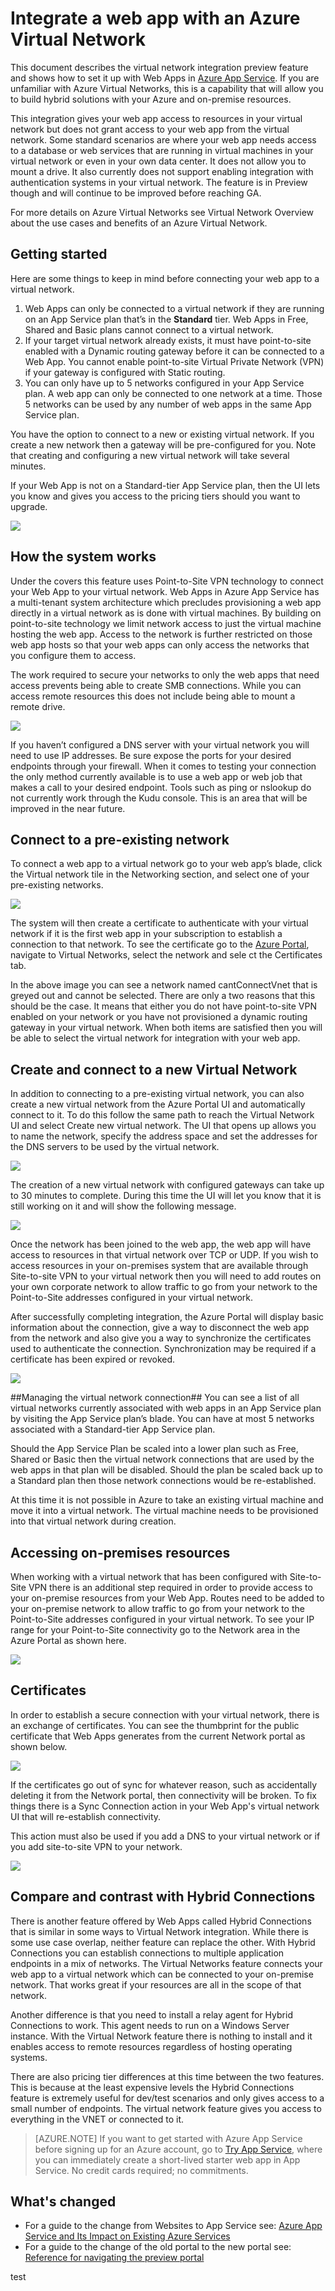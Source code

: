 <properties 
	pageTitle="Integrate a web app with an Azure Virtual Network" 
	description="Shows you how to connect an Azure web app in Azure App Service to a new or existing Azure virtual network" 
	services="app-service\web" 
	documentationCenter="" 
	authors="cephalin" 
	manager="wpickett" 
	editor=""/>

<tags 
	ms.service="app-service-web" 
	ms.workload="web" 
	ms.tgt_pltfrm="na" 
	ms.devlang="na" 
	ms.topic="article" 
	ms.date="08/11/2015" 
	ms.author="cephalin"/>

# Integrate a web app with an Azure Virtual Network #
This document describes the virtual network integration preview feature and shows how to set it up with Web Apps in [Azure App Service](http://go.microsoft.com/fwlink/?LinkId=529714).  If you are unfamiliar with Azure Virtual Networks, this is a capability that will allow you to build hybrid solutions with your Azure and on-premise resources.  

This integration gives your web app access to resources in your virtual network but does not grant access to your web app from the virtual network.  Some standard scenarios are where your web app needs access to a database or web services that are running in virtual machines in your virtual network or even in your own data center.  It does not allow you to mount a drive.  It also currently does not support enabling integration with authentication systems in your virtual network.  The feature is in Preview though and will continue to be improved before reaching GA.

For more details on Azure Virtual Networks see Virtual Network Overview about the use cases and benefits of an Azure Virtual Network.

## Getting started ##
Here are some things to keep in mind before connecting your web app to a virtual network.

1.	Web Apps can only be connected to a virtual network if they are running on an App Service plan that’s in the **Standard** tier.  Web Apps in Free, Shared and Basic plans cannot connect to a virtual network.
2.	If your target virtual network already exists, it must have point-to-site enabled with a Dynamic routing gateway before it can be connected to a Web App.  You cannot enable point-to-site Virtual Private Network (VPN) if your gateway is configured with Static routing.
3.	You can only have up to 5 networks configured in your App Service plan.  A web app can only be connected to one network at a time.  Those 5 networks can be used by any number of web apps in the same App Service plan.  

You have the option to connect to a new or existing virtual network.  If you create a new network then a gateway will be pre-configured for you.  Note that creating and configuring a new virtual network will take several minutes.  

If your Web App is not on a Standard-tier App Service plan, then the UI lets you know and gives you access to the pricing tiers should you want to upgrade.

![](./media/web-sites-integrate-with-vnet/upgrade-to-standard.png) 

## How the system works ##
Under the covers this feature uses Point-to-Site VPN technology to connect your Web App to your virtual network.  Web Apps in Azure App Service has a multi-tenant system architecture which precludes provisioning a web app directly in a virtual network as is done with virtual machines.  By building on point-to-site technology we limit network access to just the virtual machine hosting the web app.  Access to the network is further restricted on those web app hosts so that your web apps can only access the networks that you configure them to access.  

The work required to secure your networks to only the web apps that need access prevents being able to create SMB connections.  While you can access remote resources this does not include being able to mount a remote drive.

![](./media/web-sites-integrate-with-vnet/how-it-works.png)
 
If you haven’t configured a DNS server with your virtual network you will need to use IP addresses.  Be sure expose the ports for your desired endpoints through your firewall.  When it comes to testing your connection the only method currently available is to use a web app or web job that makes a call to your desired endpoint.  Tools such as ping or nslookup do not currently work through the Kudu console.  This is an area that will be improved in the near future.  

## Connect to a pre-existing network ##
To connect a web app to a virtual network go to your web app’s blade, click the Virtual network tile in the Networking section, and select one of your pre-existing networks.

![](./media/web-sites-integrate-with-vnet/connect-to-existing-vnet.png)
 
The system will then create a certificate to authenticate with your virtual network if it is the first web app in your subscription to establish a connection to that network.  To see the certificate go to the [Azure Portal](http://go.microsoft.com/fwlink/?LinkId=529715), navigate to Virtual Networks, select the network and sele	ct the Certificates tab.  

In the above image you can see a network named cantConnectVnet that is greyed out and cannot be selected.  There are only a two reasons that this should be the case.  It means that either you do not have point-to-site VPN enabled on your network or you have not provisioned a dynamic routing gateway in your virtual network.  When both items are satisfied then you will be able to select the virtual network for integration with your web app.

## Create and connect to a new Virtual Network ##
In addition to connecting to a pre-existing virtual network, you can also create a new virtual network from the Azure Portal UI and automatically connect to it.  To do this follow the same path to reach the Virtual Network UI and select Create new virtual network.  The UI that opens up allows you to name the network, specify the address space and set the addresses for the DNS servers to be used by the virtual network.

![](./media/web-sites-integrate-with-vnet/create-new-vnet.png)
 
The creation of a new virtual network with configured gateways can take up to 30 minutes to complete.  During this time the UI will let you know that it is still working on it and will show the following message.

![](./media/web-sites-integrate-with-vnet/new-vnet-progress.png)

Once the network has been joined to the web app, the web app will have access to resources in that virtual network over TCP or UDP.  If you wish to access resources in your on-premises system that are available through Site-to-site VPN to your virtual network then you will need to add routes on your own corporate network to allow traffic to go from your network to the Point-to-Site addresses configured in your virtual network.

After successfully completing integration, the Azure Portal will display basic information about the connection, give a way to disconnect the web app from the network and also give you a way to synchronize the certificates used to authenticate the connection.  Synchronization may be required if a certificate has been expired or revoked.  

![](./media/web-sites-integrate-with-vnet/vnet-status-portal.png)

##Managing the virtual network connection##
You can see a list of all virtual networks currently associated with web apps in an App Service plan by visiting the App Service plan’s blade.  You can have at most 5 networks associated with a Standard-tier App Service plan.

Should the App Service Plan be scaled into a lower plan such as Free, Shared or Basic then the virtual network connections that are used by the web apps in that plan will be disabled.  Should the plan be scaled back up to a Standard plan then those network connections would be re-established.

At this time it is not possible in Azure to take an existing virtual machine and move it into a virtual network.  The virtual machine needs to be provisioned into that virtual network during creation.  

## Accessing on-premises resources ##
When working with a virtual network that has been configured with Site-to-Site VPN there is an additional step required in order to provide access to your on-premise resources from your  Web App.  Routes need to be added to your on-premise network to allow traffic to go from your network to the Point-to-Site addresses configured in your virtual network.  To see your IP range for your Point-to-Site connectivity go to the Network area in the Azure Portal as shown here.

![](./media/web-sites-integrate-with-vnet/vpn-to-onpremise.png)

## Certificates ##
In order to establish a secure connection with your virtual network, there is an exchange of certificates.  You can see the thumbprint for the public certificate that Web Apps generates from the current Network portal as shown below.  

![](./media/web-sites-integrate-with-vnet/vpn-to-onpremise-certificate.png)

If the certificates go out of sync for whatever reason, such as accidentally deleting it from the Network portal, then connectivity will be broken.  To fix things there is a Sync Connection action in your Web App's virtual network UI that will re-establish connectivity.

This action must also be used if you add a DNS to your virtual network or if you add site-to-site VPN to your network.  

![](./media/web-sites-integrate-with-vnet/vnet-sync-connection.png)

## Compare and contrast with Hybrid Connections ##
There is another feature offered by Web Apps called Hybrid Connections that is similar in some ways to Virtual Network integration.  While there is some use case overlap, neither feature can replace the other.  With Hybrid Connections you can establish connections to multiple application endpoints in a mix of networks.  The Virtual Networks feature connects your web app to a virtual network which can be connected to your on-premise network.  That works great if your resources are all in the scope of that network.  

Another difference is that you need to install a relay agent for Hybrid Connections to work.  This agent needs to run on a Windows Server instance.  With the Virtual Network feature there is nothing to install and it enables access to remote resources regardless of hosting operating systems.  

There are also pricing tier differences at this time between the two features.  This is because at the least expensive levels the Hybrid Connections feature is extremely useful for dev/test scenarios and only gives access to a small number of endpoints.  The virtual network feature gives you access to everything in the VNET or connected to it.  

>[AZURE.NOTE] If you want to get started with Azure App Service before signing up for an Azure account, go to [Try App Service](http://go.microsoft.com/fwlink/?LinkId=523751), where you can immediately create a short-lived starter web app in App Service. No credit cards required; no commitments.

## What's changed
* For a guide to the change from Websites to App Service see: [Azure App Service and Its Impact on Existing Azure Services](http://go.microsoft.com/fwlink/?LinkId=529714)
* For a guide to the change of the old portal to the new portal see: [Reference for navigating the preview portal](http://go.microsoft.com/fwlink/?LinkId=529715)
 
test
